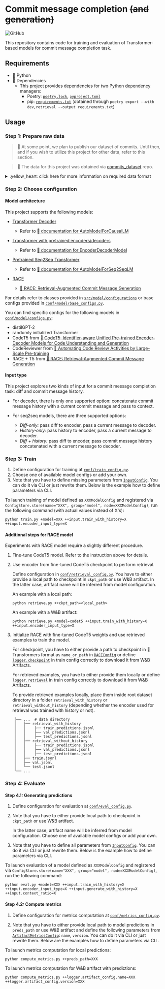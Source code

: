 # Commit message completion ~~(and generation)~~

![GitHub](https://img.shields.io/github/license/saridormi/commit_message_generation?style=for-the-badge)

This repository contains code for training and evaluation of Transformer-based models for commit message completion
task.

## Requirements

* :snake: Python
* :floppy_disk: Dependencies
    * This project provides dependencies for two Python dependency managers:
      * Poetry: [`poetry.lock`](poetry.lock), [`pyproject.toml`](pyproject.toml)
      * pip: [`requirements.txt`](requirements.txt) (obtained through `poetry export --with dev,retrieval --output requirements.txt`)

## Usage

### Step 1: Prepare raw data

> :construction: At some point, we plan to publish our dataset of commits. Until then, and if you wish to utilize this project 
> for other data, refer to this section.

> :star2: The data for this project was obtained via [commits_dataset](https://github.com/saridormi/commits_dataset) repo. 

<details>
<summary>:yellow_heart: click here for more information on required data format</summary>

This project expects each dataset part to be stored in a separate JSONLines files:
```
 ├── ...  # data directory
 │   ├── train.jsonl
 │   ├── val.jsonl
 │   └── test.jsonl
 └── ...
```

In our case, each input example is commit. Also note that commits from each author should be in chronological order. Specifically, the following keys are expected in each row:

* `author`: Unique identifier for the author of commit.
* `message`: Commit message.
* `mods`: A list of modification made in a commit. Each modification should contain the following keys:
  * `change_type`: Type of modification (string, one of `MODIFY`, `ADD`, `DELETE`, `RENAME`, `COPY`, `UNKNOWN`).
  * `old_path`: Path to file before the commit (`None` when `change_type` is `ADD`).
  * `new_path`: Path to file after the commit (`None` when `change_type` is `DELETE`).
  * `diff`: Output of the `git diff` command for this specific file.

</details>

### Step 2: Choose configuration

#### Model architecture

This project supports the following models:

* [Transformer Decoder](src/model/configurations/decoder_wrapper.py)
  * Refer to [:hugs: documentation for AutoModelForCausalLM](https://huggingface.co/docs/transformers/model_doc/auto#transformers.AutoModelForCausalLM)
* [Transformer with pretrained encoders/decoders](src/model/configurations/encoder_decoder_wrapper.py)
  * Refer to [:hugs: documentation for EncoderDecoderModel](https://huggingface.co/docs/transformers/model_doc/encoder-decoder)
  
* [Pretrained Seq2Seq Transformer](src/model/configurations/seq2seq_wrapper.py)
  * Refer to [:hugs: documentation for AutoModelForSeq2SeqLM](https://huggingface.co/docs/transformers/model_doc/auto#transformers.AutoModelForSeq2SeqLM)

* [RACE](src/model/configurations/race_wrapper.py) 
  * [:scroll: RACE: Retrieval-Augmented Commit Message Generation](https://arxiv.org/abs/2203.02700v3)

For details refer to classes provided in [`src/model/configurations`](src/model/configurations) or base configs provided in [`conf/model/base_configs.py`](conf/model/base_configs.py).

You can find specific configs for the following models in [`conf/model/configs.py`](conf/model/configs.py):
* distilGPT-2
* randomly initialized Transformer
* CodeT5 from [:scroll: CodeT5: Identifier-aware Unified Pre-trained Encoder-Decoder Models for Code Understanding and Generation](https://arxiv.org/abs/2109.00859)
* CodeReviewer from [:scroll: Automating Code Review Activities by Large-Scale Pre-training](https://arxiv.org/abs/2203.09095)
* RACE + T5 from [:scroll: RACE: Retrieval-Augmented Commit Message Generation](https://arxiv.org/abs/2203.02700v3)

#### Input type

This project explores two kinds of input for a commit message completion task: diff and commit message history. 

* For decoder, there is only one supported option: concatenate commit message history with a current commit message and pass to context.

* For seq2seq models, there are three supported options:
  * *Diff-only:* pass diff to encoder, pass a current message to decoder.
  * *History-only:* pass history to encoder, pass a current message to decoder.
  * *Diff + history:* pass diff to encoder, pass commit message history concatenated with a current message to decoder.

### Step 3: Train

1. Define configuration for training at [`conf/train_config.py`](conf/train_config.py).
2. Choose one of available model configs or add your own.
3. Note that you have to define missing parameters from [`InputConfig`](conf/data/input_config.py). You can do it via CLI or just rewrite them. Below is the example how to define parameters via CLI.

To launch training of model defined as `XXXModelConfig` and registered via `ConfigStore.store(name="XXX", group="model", node=XXXModelConfig)`, run the following command (with actual values instead of X's):
```
python train.py +model=XXX ++input.train_with_history=X ++input.encoder_input_type=X
```

#### Additional steps for RACE model

Experiments with RACE model require a slightly different procedure.

1. Fine-tune CodeT5 model. Refer to the instruction above for details.

2. Use encoder from fine-tuned CodeT5 checkpoint to perform retrieval. 
   
    Define configuration in [`conf/retrieval_config.py`](conf/retrieval_config.py). You have to either provide a local path to checkpoint in `ckpt_path` or use W&B artifact.
   In the latter case, artifact name will be inferred from model configuration.
   
    An example with a local path:
    ```
    python retrieve.py ++ckpt_path=<local_path>
    ```

    An example with a W&B artifact:
    ```
    python retrieve.py +model=codet5 ++input.train_with_history=X ++input.encoder_input_type=X
    ```
3. Initialize RACE with fine-tuned CodeT5 weights and use retrieved examples to train the model. 

   For checkpoint, you have to either provide a path to checkpoint in :hugs: Transformers format as `name_or_path` in [`RACEConfig`](`conf/model/configs.py`) or
   define [`logger.checkpoint`](conf/train_config.py) in train config correctly to download it from W&B Artifacts.
   
   For retrieved examples, you have to either provide them locally or define [`logger.retrieval`](conf/train_config.py) in train config correctly to download it from W&B Artifacts.
   
   To provide retrieved examples locally, place them inside root dataset directory in a folder `retrieval_with_history` or `retrieval_without_history` (depending whether the encoder used for retrieval was trained with history or not).

    ```
     ├── ...  # data directory
     │   ├── retrieval_with_history
     │   │    ├── train_predictions.jsonl
     │   │    ├── val_predictions.jsonl
     │   │    ├── test_predictions.jsonl
     │   ├── retrieval_without_history
     │   │    ├── train_predictions.jsonl
     │   │    ├── val_predictions.jsonl
     │   │    ├── test_predictions.jsonl
     │   ├── train.jsonl
     │   ├── val.jsonl
     │   └── test.jsonl
     └── ...
    ```
### Step 4: Evaluate

#### Step 4.1: Generating predictions

1. Define configuration for evaluation at [`conf/eval_config.py`](conf/eval_config.py).

2. Note that you have to either provide local path to checkpoint in `ckpt_path` or use W&B artifact.

   In the latter case, artifact name will be inferred from model configuration. Choose one of available model configs or add your own. 

3. Note that you have to define all parameters from [`InputConfig`](conf/data/input_config.py). You can do it via CLI or just rewrite them. Below is the example how to define parameters via CLI.

To launch evaluation of a model defined as `XXXModelConfig` and registered via `ConfigStore.store(name="XXX", group="model", node=XXXModelConfig)`, run the following command:
```
python eval.py +model=XXX ++input.train_with_history=X ++input.encoder_input_type=X ++input.generate_with_history=X ++input.context_ratio=X
```

#### Step 4.2: Compute metrics

1. Define configuration for metrics computation at [`conf/metrics_config.py`](conf/metrics_config.py).

2. Note that you have to either provide local path to model predictions in `preds_path` or use W&B artifact and define the following parameters from [`ArtifactMetricsConfig`](conf/metrics_config.py): `name`, `version`. You can do it via CLI or just rewrite them. Below are the examples how to define parameters via CLI.


To launch metrics computation for local predictions:
```
python compute_metrics.py ++preds_path=XXX
```

To launch metrics computation for W&B artifact with predictions:
```
python compute_metrics.py ++logger.artifact_config.name=XXX ++logger.artifact_config.version=XXX
```
